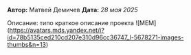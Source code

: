 **Автор:** Матвей Демичев 
**Дата:** *28 мая 2025* 

Описание: типо краткое описание проекта
![MEM] (https://avatars.mds.yandex.net/i?id=78b5135ced210cd207e310d96cc36747_l-5678271-images-thumbs&n=13)

